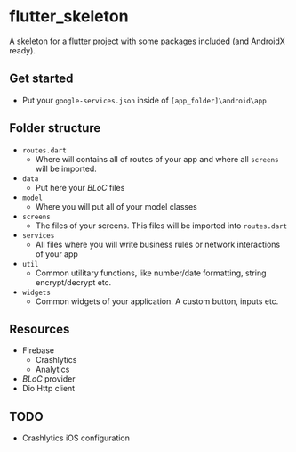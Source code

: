 # flutter_skeleton

A skeleton for a flutter project with some packages included (and AndroidX ready).

## Get started

- Put your `google-services.json` inside of `[app_folder]\android\app`

## Folder structure

- `routes.dart`
  - Where will contains all of routes of your app and where all `screens` will be imported.
- `data`
  - Put here your _BLoC_ files
- `model`
  - Where you will put all of your model classes
- `screens`
  - The files of your screens. This files will be imported into `routes.dart`
- `services`
  - All files where you will write business rules or network interactions of your app
- `util`
  - Common utilitary functions, like number/date formatting, string encrypt/decrypt etc.
- `widgets`
  - Common widgets of your application. A custom button, inputs etc.

## Resources

- Firebase
  - Crashlytics
  - Analytics
- _BLoC_ provider
- Dio Http client

## TODO

- Crashlytics iOS configuration